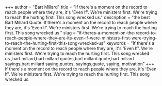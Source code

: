 +++
author = "Bart Millard"
title = "If there's a moment on the record to reach people where they are, it's 'Even If'. We're ministers first. We're trying to reach the hurting first. This song wrecked us."
description = "the best Bart Millard Quote: If there's a moment on the record to reach people where they are, it's 'Even If'. We're ministers first. We're trying to reach the hurting first. This song wrecked us."
slug = "if-theres-a-moment-on-the-record-to-reach-people-where-they-are-its-even-if-were-ministers-first-were-trying-to-reach-the-hurting-first-this-song-wrecked-us"
keywords = "If there's a moment on the record to reach people where they are, it's 'Even If'. We're ministers first. We're trying to reach the hurting first. This song wrecked us.,bart millard,bart millard quotes,bart millard quote,bart millard sayings,bart millard saying,quotes, sayings,quote, saying, motivation"
+++
If there's a moment on the record to reach people where they are, it's 'Even If'. We're ministers first. We're trying to reach the hurting first. This song wrecked us.
